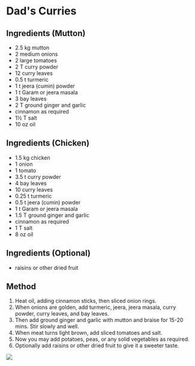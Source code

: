 # Dad's Curries

## Ingredients (Mutton)

- 2.5 kg mutton
- 2 medium onions
- 2 large tomatoes
- 2 T curry powder
- 12 curry leaves
- 0.5 t turmeric
- 1 t jeera (cumin) powder
- 1 t Garam or jeera masala
- 3 bay leaves
- 2 T ground ginger and garlic
- cinnamon as required
- 1½ T salt
- 10 oz oil

## Ingredients (Chicken)

- 1.5 kg chicken
- 1 onion
- 1 tomato
- 3.5 t curry powder
- 4 bay leaves
- 10 curry leaves
- 0.25 t turmeric
- 0.5 t jeera (cumin) powder
- 1 t Garam or jeera masala
- 1.5 T ground ginger and garlic
- cinnamon as required
- 1 T salt
- 8 oz oil

## Ingredients (Optional)

- raisins or other dried fruit

## Method

1. Heat oil, adding cinnamon sticks, then sliced onion rings.
2. When onions are golden, add turmeric, jeera, jeera masala, curry powder, curry leaves, and bay leaves.
3. Then add ground ginger and garlic with mutton and braise for 15-20 mins. Stir slowly and well.
4. When meat turns light brown, add sliced tomatoes and salt.
5. Now you may add potatoes, peas, or any solid vegetables as required.
6. Optionally add raisins or other dried fruit to give it a sweeter taste.

![](https://user-images.githubusercontent.com/6134409/203484396-12ad0837-e7ce-496e-a450-3ffd92af8f8c.jpg)
